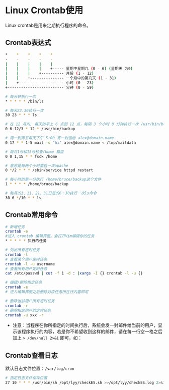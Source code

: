 # Linux Crontab使用

Linux crontab是用来定期执行程序的命令。

## Crontab表达式

```bash
*    *    *    *    *
-    -    -    -    -
|    |    |    |    |
|    |    |    |    +----- 星期中星期几 (0 - 6) (星期天 为0)
|    |    |    +---------- 月份 (1 - 12) 
|    |    +--------------- 一个月中的第几天 (1 - 31)
|    +-------------------- 小时 (0 - 23)
+------------------------- 分钟 (0 - 59)

# 每分钟执行一次
* * * * * /bin/ls

# 每天23.30执行一次
30 23 * * * ls

# 在 12 月内, 每天的早上 6 点到 12 点，每隔 3 个小时 0 分钟执行一次 /usr/bin/backup
0 6-12/3 * 12 * /usr/bin/backup

# 周一到周五每天下午 5:00 寄一封信给 alex@domain.name
0 17 * * 1-5 mail -s "hi" alex@domain.name < /tmp/maildata

# 每月1号和15号检查/home 磁盘 
0 0 1,15 * * fsck /home

# 意思是每两个小时重启一次apache 
0 */2 * * * /sbin/service httpd restart

# 每小时的第一分执行 /home/bruce/backup这个文件
1 * * * * /home/bruce/backup

# 每月的1、11、21、31日是的6：30执行一次ls命令
30 6 */10 * * ls
```

## Crontab常用命令

```bash
# 新增任务
crontab -e
#进入 crontab 编辑界面。会打开Vim编辑你的任务
* * * * * 执行的任务

# 列出所有定时任务
crontab -l
# 查看某个用户定时任务
crontab -l -u username
# 查看所有用户定时任务
cat /etc/passwd | cut -f 1 -d : |xargs -I {} crontab -l -u {}

# 编辑/删除指定任务
crontab -e
# 进入编辑界面之后删除对应任务所在行内容即可

# 删除当前用户所有定时任务
crontab -r 
# 删除指定用户的定时任务
crontab -u xxx -r
```

* 注意：当程序在你所指定的时间执行后，系统会发一封邮件给当前的用户，显示该程序执行的内容，若是你不希望收到这样的邮件，请在每一行空一格之后加上 `> /dev/null 2>&1` 即可，如：

## Crontab查看日志

默认日志文件位置：`/var/log/cron`

```bash
# 指定日志文件保存位置
27 10 * * * /usr/bin/sh /opt/lyy/checkES.sh >>/opt/lyy/checkES.log 2>&1
```